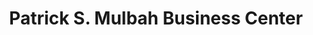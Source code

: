 ---
title: "Patrick S. Mulbah Business Center"
url: /monrovia/patrick-s-mulbah-business-center/
shop: Lebensmittel
---